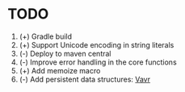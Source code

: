# TODO

1. (+) Gradle build
1. (+) Support Unicode encoding in string literals
1. (-) Deploy to maven central
1. (-) Improve error handling in the core functions
1. (+) Add memoize macro
1. (-) Add persistent data structures: [Vavr](https://github.com/vavr-io/vavr)
